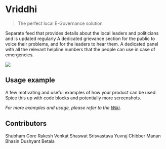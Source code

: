 # Vriddhi
> The perfect local E-Governance solution

Separate feed that provides details about the local leaders and politicians and is updated regularly
A dedicated grievance section for the public to voice their problems, and for the leaders to hear them.
A dedicated panel with all the relevant helpline numbers that the people can use in case of emergencies.

![](home)



## Usage example

A few motivating and useful examples of how your product can be used. Spice this up with code blocks and potentially more screenshots.

_For more examples and usage, please refer to the [Wiki][wiki]._



## Contributors

Shubham Gore
Rakesh Venkat
Shaswat Srisvastava
Yuvraj Chibber
Manan Bhasin
Dushyant Betala

<!-- Markdown link & img dfn's -->
[npm-image]: https://img.shields.io/npm/v/datadog-metrics.svg?style=flat-square
[npm-url]: https://npmjs.org/package/datadog-metrics
[npm-downloads]: https://img.shields.io/npm/dm/datadog-metrics.svg?style=flat-square
[travis-image]: https://img.shields.io/travis/dbader/node-datadog-metrics/master.svg?style=flat-square
[travis-url]: https://travis-ci.org/dbader/node-datadog-metrics
[wiki]: https://github.com/yourname/yourproject/wiki
